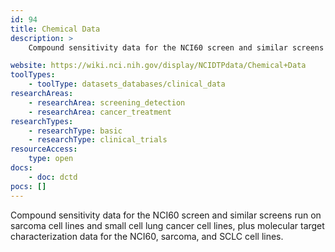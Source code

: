 ```yaml
---
id: 94
title: Chemical Data
description: >
    Compound sensitivity data for the NCI60 screen and similar screens run on sarcoma cell lines and small cell lung cancer cell lines, plus molecular target characterization data for the NCI60, sarcoma,and SCLC cell lines.

website: https://wiki.nci.nih.gov/display/NCIDTPdata/Chemical+Data
toolTypes:
    - toolType: datasets_databases/clinical_data
researchAreas:
    - researchArea: screening_detection
    - researchArea: cancer_treatment
researchTypes:
    - researchType: basic
    - researchType: clinical_trials
resourceAccess:
    type: open
docs:
    - doc: dctd
pocs: []        
---
```

Compound sensitivity data for the NCI60 screen and similar screens run on sarcoma cell lines and small cell lung cancer cell lines, plus molecular target characterization data for the NCI60, sarcoma, and SCLC cell lines.
